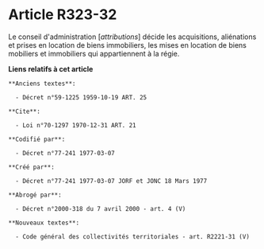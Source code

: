 # Article R323-32

Le conseil d'administration [*attributions*] décide les acquisitions, aliénations et prises en location de biens immobiliers,
les mises en location de biens mobiliers et immobiliers qui appartiennent à la régie.

**Liens relatifs à cet article**

	**Anciens textes**:

	  - Décret n°59-1225 1959-10-19 ART. 25

	**Cite**:

	  - Loi n°70-1297 1970-12-31 ART. 21

	**Codifié par**:

	  - Décret n°77-241 1977-03-07

	**Créé par**:

	  - Décret n°77-241 1977-03-07 JORF et JONC 18 Mars 1977

	**Abrogé par**:

	  - Décret n°2000-318 du 7 avril 2000 - art. 4 (V)

	**Nouveaux textes**:

	  - Code général des collectivités territoriales - art. R2221-31 (V)
